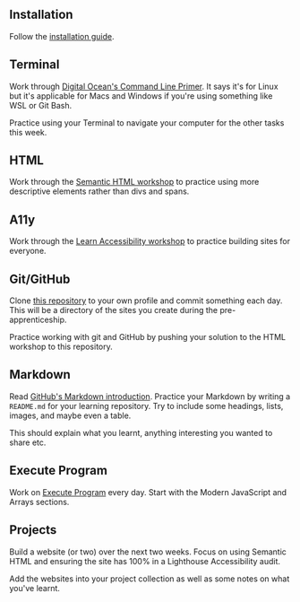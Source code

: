 ## Installation

Follow the [installation guide](/course/handbook/installation).

## Terminal

Work through [Digital Ocean's Command Line Primer](https://www.digitalocean.com/community/tutorials/a-linux-command-line-primer). It says it's for Linux but it's applicable for Macs and Windows if you're using something like WSL or Git Bash.

Practice using your Terminal to navigate your computer for the other tasks this week.

## HTML

Work through the [Semantic HTML workshop](/workshops/semantic-html/) to practice using more descriptive elements rather than divs and spans.

## A11y

Work through the [Learn Accessibility workshop](/workshops/learn-a11y/) to practice building sites for everyone.

## Git/GitHub

Clone [this repository](https://github.com/fac22/project-collection) to your own profile and commit something each day. This will be a directory of the sites you create during the pre-apprenticeship.

Practice working with git and GitHub by pushing your solution to the HTML workshop to this repository.

## Markdown

Read [GitHub's Markdown introduction](https://guides.github.com/features/mastering-markdown/). Practice your Markdown by writing a `README.md` for your learning repository. Try to include some headings, lists, images, and maybe even a table.

This should explain what you learnt, anything interesting you wanted to share etc.

## Execute Program

Work on [Execute Program](https://www.executeprogram.com/) every day. Start with the Modern JavaScript and Arrays sections.

## Projects

Build a website (or two) over the next two weeks. Focus on using Semantic HTML and ensuring the site has 100% in a Lighthouse Accessibility audit.

Add the websites into your project collection as well as some notes on what you've learnt.

